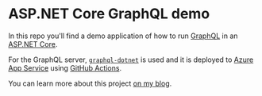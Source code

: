 # ASP.NET Core GraphQL demo

In this repo you'll find a demo application of how to run [GraphQL](https://graphql.org) in an [ASP.NET Core](https://dotnet.microsoft.com/apps/aspnet?WT.mc_id=javascript-7131-aapowell).

For the GraphQL server, [`graphql-dotnet`](https://github.com/graphql-dotnet/graphql-dotnet) is used and it is deployed to [Azure App Service](https://docs.microsoft.com/azure/app-service/?WT.mc_id=javascript-7131-aapowell) using [GitHub Actions](https://docs.microsoft.com/azure/app-service/deploy-github-actions?WT.mc_id=javascript-7131-aapowell).

You can learn more about this project [on my blog](https://www.aaron-powell.com/posts/2020-07-21-graphql-on-azure-part-2-app-service-with-dotnet/).
